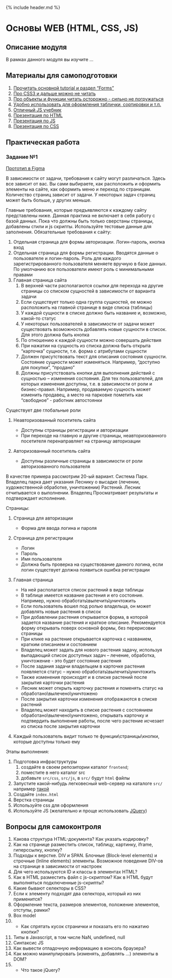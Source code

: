 {% include header.md %}

Основы WEB (HTML, CSS, JS)
====================

Описание модуля
---------------------
В рамках данного модуля вы изучите ...

Материалы для самоподготовки
---------------------
1. [Прочитать основной tutorial и раздел “Forms”](http://www.w3schools.com/html)
2. [Про CSS3 и дальше можно не читать](http://www.w3schools.com/css)
3. [Про объекты и функции читать осторожно - сильно не погружаться](http://www.w3schools.com/js)
4. [Удобно использовать для оформления таблички, сортировки и т.п.](http://www.w3schools.com/jquery) 
5. [Отличный JS учебник](https://learn.javascript.ru/) 
6. [Презентация по HTML](./presentations/HTML%20Basics.pptx)
7. [Презентация по JS](./presentations/JS%20Core.pptx)
8. [Презентация по CSS](./presentations/CSS%20Basics.pptx)

Практическая работа
---------------------

### Задание №1
[Прототип в Figma](https://www.figma.com/proto/dJjzWj4NYIaVPPpJu3pmnX/Final-project-template?node-id=5%3A36&viewport=1687%2C919%2C0.25323522090911865&scaling=min-zoom)

В зависимости от задачи, требования к сайту могут различаться.
Здесь все зависит от вас. Вы сами выбираете, как расположить и оформить элементы на сайте, как оформить меню и 
переход по страницам.
Количество страниц зависит от задачи. У некоторых задач страниц может быть больше, у других
меньше.

Главные требования, которые предъявляются к каждому сайту представлены ниже.
Данная практика не включает в себя работу с базой данных. Пока что должны быть только сверстаны страницы, 
добавлены стили и js скрипты. Используйте тестовые данные для заполнения.
Обязательные требования к сайту:
1. Отдельная страница для формы авторизации. Логин-пароль, кнопка вход
2. Отдельная страница для формы регистрации. Вводятся данные о пользователе и логин-пароль. Роль для каждого 
зарегистрированного пользователя меняете вручную в базе данных. По умолчанию все пользователи имеют роль 
с минимальными правами
3. Главная страница сайта
    1. В верхней части располагаются ссылки для перехода на другие страницы со списком сущностей в зависимости от 
варианта задачи
    2. Если существует только одна группа сущностей, ее можно расположить на главной странице в виде списка (таблицы)
    3. У каждой сущности в списке должно быть название и, возможно, какой-то статус
    4. У некоторых пользователей в зависимости от задачи может существовать возможность добавлять новые сущности в 
список. Для этого должна быть кнопка
    5. По отношению к каждой сущности можно совершать действия
    6. При нажатии на сущность из списка должна быть открыта “карточка” сущности, т.е. форма с атрибутами сущности
    7. Должен присутствовать текст для описания состояния сущности. Состояние сущности может изменяться. 
Например, “доступно для покупки”, “продано”
    8. Должны присутствовать кнопки для выполнения действий с сущностью – изменения состояния. Для тех 
пользователей, для которых изменения доступны, т.е. в зависимости от роли и бизнес-правил. Например, продаваемую 
сущность может изменить продавец, а место на парковке пометить как “свободное” - работник автостоянки

Существует две глобальные роли
1. Неавторизованный посетитель сайта
    + Доступны страницы регистрации и авторизации
    + При переходе на главную и другие страницы, неавторизованного посетителя перенаправляет на страницу авторизации

2. Авторизованный посетитель сайта
    + Доступны различные страницы в зависимости от роли авторизованного пользователя

В качестве примера рассмотрим 20-ый вариант.
Система Парк. Владелец парка дает указания Леснику о высадке (лечении, художественной обработке, уничтожении) Растений. Лесник отчитывается о выполнении. Владелец
Просматривает результаты и подтверждает исполнение.

Страницы:
1. Страница для авторизации
    + Форма для ввода логина и пароля
2. Страница для регистрации
    + Логин
    + Пароль
    + Имя пользователя
    + Должна быть проверка на существование данного логина, если логин существует должна появиться ошибка регистрации

3. Главная страница
    + На ней располагается список растений в виде таблицы
    + В таблице имеется название растения и его состояние. Например, нужно обработать\вылечить\уничтожить
    + Если пользователь вошел под ролью владельца, он может добавлять новые растения в список
    + При добавлении растения открывается форма, в которой задается название растения и краткое описание. 
Рекомендуется форму открывать поверх основной формы, без перерисовки страницы
    + При клике на растение открывается карточка с названием, кратким описанием и состоянием
    + Владелец может задать для нового растения задачу, используя выпадающий список доступных задач – лечение, 
обработка, уничтожение - это будет состояние растения
    + После задания задачи владельцем в карточке растения появляется статус – нужно обработать\вылечить\уничтожить
    + Также изменения происходят и в списке растений после закрытия карточки растения
    + Лесник может открыть карточку растения и поменять статус на обработано\вылечено\уничтожено
    + После закрытия карточки изменения отображаются в списке растений
    + Владелец может находить в списке растения с состоянием обработано\вылечено\уничтожено, открывать карточку и 
подтвердить выполнение работы, после чего растение исчезает из списка после закрытия карточки

4. Каждый пользователь видит только те функции\страницы\кнопки, которые доступны только ему

Этапы выполнения:
1. Подготовка инфраструктуры
    1. создайте в своем репозитории каталог `frontend`;
    2. поместите в него каталог src
    3. добавьте `src/css`, `src/js`, в `src/` будут `html` файлы
2. Запустите какой-нибудь легковесный web-сервер на каталоге `src/` например 
[такой](https://www.npmjs.com/package/http-server)
3. Создайте `index.html`
4. Верстка страницы
5. Используйте css для оформления
6. Используйте JS (желательно и проще использовать [JQuery](https://jquery.com/))

Вопросы для самоконтроля
---------------------
1. Какова структура HTML-документа? Как указать кодировку?
2. Как на странице разместить список, таблицу, картинку, iframe, гиперссылку, кнопку?
3. Подходы к верстке. DIV и SPAN. Блочные (Block-level elements) и строчные (Inline elements) элементы. 
Возможное поведение DIV-ов на странице в зависимости от настроек
4. Для чего используются ID и классы в элементах HTML?
5. Как в HTML разместить файл с js-скриптом? Как в HTML будут выполняться подключенные js-скрипты?
6. Какие бывают селекторы в CSS?
7. Если к элементу подходят два селектора, который из них применится?
8. Оформление текста, размеров элементов, положение элементов, отступы, рамки?
9. Box model
10. * Как спрятать кусок странички и показать его по нажатию кнопки?
11. Типы в Javascript, в том числе NaN, undefined, null
12. Синтаксис JS
13. Как вывести отладочную информацию в консоль браузера?
14. Как можно манипулировать (изменять, добавлять …) элементы в DOM?
15. * Что такое jQuery?